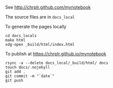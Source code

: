 See <http://chrplr.github.com/mynotebook>

The source files are in `docs_local`

To generate the pages locally

    cd docs_locals
    make html
    xdg-open _build/html/index.html

To publish at <https://chrplr.github.io/mynotebook>
 
    rsync -a --delete docs_local/_build/html/ docs
    touch docs/.nojekyll
    git add .
    git commit -m "`date`"
    git push

